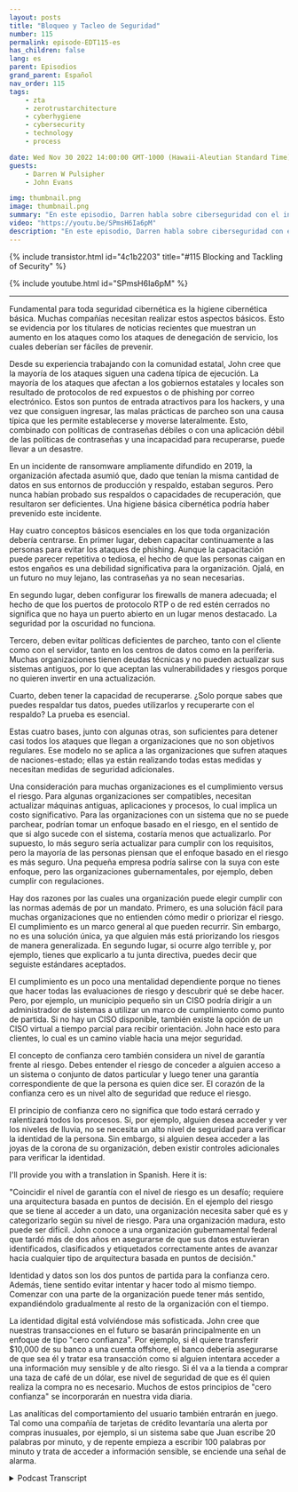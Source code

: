 ```yaml
---
layout: posts
title: "Bloqueo y Tacleo de Seguridad"
number: 115
permalink: episode-EDT115-es
has_children: false
lang: es
parent: Episodios
grand_parent: Español
nav_order: 115
tags:
    - zta
    - zerotrustarchitecture
    - cyberhygiene
    - cybersecurity
    - technology
    - process

date: Wed Nov 30 2022 14:00:00 GMT-1000 (Hawaii-Aleutian Standard Time)
guests:
    - Darren W Pulsipher
    - John Evans

img: thumbnail.png
image: thumbnail.png
summary: "En este episodio, Darren habla sobre ciberseguridad con el invitado recurrente John Evans, Asesor Tecnológico Principal en World Wide Technology (WWT)."
video: "https://youtu.be/SPmsH6Ia6pM"
description: "En este episodio, Darren habla sobre ciberseguridad con el invitado recurrente John Evans, Asesor Tecnológico Principal en World Wide Technology (WWT)."
---
```


<div>
{% include transistor.html id="4c1b2203" title="#115 Blocking and Tackling of Security" %}

{% include youtube.html id="SPmsH6Ia6pM" %}
</div>

---

Fundamental para toda seguridad cibernética es la higiene cibernética básica. Muchas compañías necesitan realizar estos aspectos básicos. Esto se evidencia por los titulares de noticias recientes que muestran un aumento en los ataques como los ataques de denegación de servicio, los cuales deberían ser fáciles de prevenir.

Desde su experiencia trabajando con la comunidad estatal, John cree que la mayoría de los ataques siguen una cadena típica de ejecución. La mayoría de los ataques que afectan a los gobiernos estatales y locales son resultado de protocolos de red expuestos o de phishing por correo electrónico. Estos son puntos de entrada atractivos para los hackers, y una vez que consiguen ingresar, las malas prácticas de parcheo son una causa típica que les permite establecerse y moverse lateralmente. Esto, combinado con políticas de contraseñas débiles o con una aplicación débil de las políticas de contraseñas y una incapacidad para recuperarse, puede llevar a un desastre.

En un incidente de ransomware ampliamente difundido en 2019, la organización afectada asumió que, dado que tenían la misma cantidad de datos en sus entornos de producción y respaldo, estaban seguros. Pero nunca habían probado sus respaldos o capacidades de recuperación, que resultaron ser deficientes. Una higiene básica cibernética podría haber prevenido este incidente.

Hay cuatro conceptos básicos esenciales en los que toda organización debería centrarse. En primer lugar, deben capacitar continuamente a las personas para evitar los ataques de phishing. Aunque la capacitación puede parecer repetitiva o tediosa, el hecho de que las personas caigan en estos engaños es una debilidad significativa para la organización. Ojalá, en un futuro no muy lejano, las contraseñas ya no sean necesarias.

En segundo lugar, deben configurar los firewalls de manera adecuada; el hecho de que los puertos de protocolo RTP o de red estén cerrados no significa que no haya un puerto abierto en un lugar menos destacado. La seguridad por la oscuridad no funciona.

Tercero, deben evitar políticas deficientes de parcheo, tanto con el cliente como con el servidor, tanto en los centros de datos como en la periferia. Muchas organizaciones tienen deudas técnicas y no pueden actualizar sus sistemas antiguos, por lo que aceptan las vulnerabilidades y riesgos porque no quieren invertir en una actualización.

Cuarto, deben tener la capacidad de recuperarse. ¿Solo porque sabes que puedes respaldar tus datos, puedes utilizarlos y recuperarte con el respaldo? La prueba es esencial.

Estas cuatro bases, junto con algunas otras, son suficientes para detener casi todos los ataques que llegan a organizaciones que no son objetivos regulares. Ese modelo no se aplica a las organizaciones que sufren ataques de naciones-estado; ellas ya están realizando todas estas medidas y necesitan medidas de seguridad adicionales.

Una consideración para muchas organizaciones es el cumplimiento versus el riesgo. Para algunas organizaciones ser compatibles, necesitan actualizar máquinas antiguas, aplicaciones y procesos, lo cual implica un costo significativo. Para las organizaciones con un sistema que no se puede parchear, podrían tomar un enfoque basado en el riesgo, en el sentido de que si algo sucede con el sistema, costaría menos que actualizarlo. Por supuesto, lo más seguro sería actualizar para cumplir con los requisitos, pero la mayoría de las personas piensan que el enfoque basado en el riesgo es más seguro. Una pequeña empresa podría salirse con la suya con este enfoque, pero las organizaciones gubernamentales, por ejemplo, deben cumplir con regulaciones.

Hay dos razones por las cuales una organización puede elegir cumplir con las normas además de por un mandato. Primero, es una solución fácil para muchas organizaciones que no entienden cómo medir o priorizar el riesgo. El cumplimiento es un marco general al que pueden recurrir. Sin embargo, no es una solución única, ya que alguien más está priorizando los riesgos de manera generalizada.  En segundo lugar, si ocurre algo terrible y, por ejemplo, tienes que explicarlo a tu junta directiva, puedes decir que seguiste estándares aceptados.

El cumplimiento es un poco una mentalidad dependiente porque no tienes que hacer todas las evaluaciones de riesgo y descubrir qué se debe hacer. Pero, por ejemplo, un municipio pequeño sin un CISO podría dirigir a un administrador de sistemas a utilizar un marco de cumplimiento como punto de partida. Si no hay un CISO disponible, también existe la opción de un CISO virtual a tiempo parcial para recibir orientación. John hace esto para clientes, lo cual es un camino viable hacia una mejor seguridad.

El concepto de confianza cero también considera un nivel de garantía frente al riesgo. Debes entender el riesgo de conceder a alguien acceso a un sistema o conjunto de datos particular y luego tener una garantía correspondiente de que la persona es quien dice ser. El corazón de la confianza cero es un nivel alto de seguridad que reduce el riesgo.

El principio de confianza cero no significa que todo estará cerrado y ralentizará todos los procesos. Si, por ejemplo, alguien desea acceder y ver los niveles de lluvia, no se necesita un alto nivel de seguridad para verificar la identidad de la persona. Sin embargo, si alguien desea acceder a las joyas de la corona de su organización, deben existir controles adicionales para verificar la identidad.

I'll provide you with a translation in Spanish. Here it is:

"Coincidir el nivel de garantía con el nivel de riesgo es un desafío; requiere una arquitectura basada en puntos de decisión. En el ejemplo del riesgo que se tiene al acceder a un dato, una organización necesita saber qué es y categorizarlo según su nivel de riesgo. Para una organización madura, esto puede ser difícil. John conoce a una organización gubernamental federal que tardó más de dos años en asegurarse de que sus datos estuvieran identificados, clasificados y etiquetados correctamente antes de avanzar hacia cualquier tipo de arquitectura basada en puntos de decisión."

Identidad y datos son los dos puntos de partida para la confianza cero. Además, tiene sentido evitar intentar y hacer todo al mismo tiempo. Comenzar con una parte de la organización puede tener más sentido, expandiéndolo gradualmente al resto de la organización con el tiempo.

La identidad digital está volviéndose más sofisticada. John cree que nuestras transacciones en el futuro se basarán principalmente en un enfoque de tipo "cero confianza". Por ejemplo, si él quiere transferir $10,000 de su banco a una cuenta offshore, el banco debería asegurarse de que sea él y tratar esa transacción como si alguien intentara acceder a una información muy sensible y de alto riesgo. Si él va a la tienda a comprar una taza de café de un dólar, ese nivel de seguridad de que es él quien realiza la compra no es necesario. Muchos de estos principios de "cero confianza" se incorporarán en nuestra vida diaria.

Las analíticas del comportamiento del usuario también entrarán en juego. Tal como una compañía de tarjetas de crédito levantaría una alerta por compras inusuales, por ejemplo, si un sistema sabe que Juan escribe 20 palabras por minuto, y de repente empieza a escribir 100 palabras por minuto y trata de acceder a información sensible, se enciende una señal de alarma.



<details>
<summary> Podcast Transcript </summary>

<p></p>

</details>
